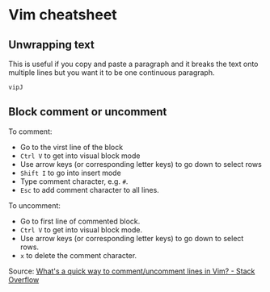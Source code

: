# Vim cheatsheet

## Unwrapping text

This is useful if you copy and paste a paragraph and it breaks the text onto multiple lines but you want it to be one continuous paragraph.

```
vipJ
```

## Block comment or uncomment

To comment:

- Go to the virst line of the block
- `Ctrl V` to get into visual block mode
- Use arrow keys (or corresponding letter keys) to go down to select rows
- `Shift I` to go into insert mode
- Type comment character, e.g. `#`.
- `Esc` to add comment character to all lines.

To uncomment:

- Go to first line of commented block.
- `Ctrl V` to get into visual block mode.
- Use arrow keys (or corresponding letter keys) to go down to select rows.
- `x` to delete the comment character.

Source: [What's a quick way to comment/uncomment lines in Vim? - Stack Overflow](https://stackoverflow.com/questions/1676632/whats-a-quick-way-to-comment-uncomment-lines-in-vim)
